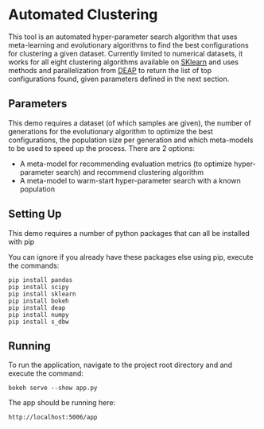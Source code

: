# Automated Clustering
This tool is an automated hyper-parameter search algorithm that uses meta-learning and evolutionary algorithms to find the best configurations for clustering a given dataset. Currently limited to numerical datasets, it works for all eight clustering algorithms available on [SKlearn]("https://scikit-learn.org/stable/modules/clustering.html) and uses methods and parallelization from [DEAP]("https://deap.readthedocs.io/en/master/index.html) to return the list of top configurations found, given parameters defined in the next section.

## Parameters

This demo requires a dataset (of which samples are given), the number of generations for the evolutionary algorithm to optimize the best configurations, the population size per generation and which meta-models to be used to speed up the process. There are 2 options:
- A meta-model for recommending evaluation metrics (to optimize hyper-parameter search) and recommend clustering algorithm
- A meta-model to warm-start hyper-parameter search with a known population

## Setting Up

This demo requires a number of python packages that can all be installed with pip

You can ignore if you already have these packages else using pip, execute the commands:

    pip install pandas
    pip install scipy
    pip install sklearn
    pip install bokeh
    pip install deap
    pip install numpy
    pip install s_dbw
    
## Running

To run the application, navigate to the project root directory and
and execute the command:

    bokeh serve --show app.py  

The app should be running here:

    http://localhost:5006/app